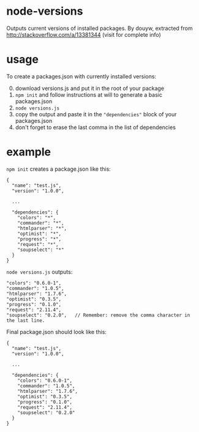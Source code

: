node-versions
=============

Outputs current versions of installed packages. By douyw, extracted from http://stackoverflow.com/a/13381344 (visit for complete info)

usage
=====

To create a packages.json with currently installed versions:

0. download versions.js and put it in the root of your package
1. `npm init` and follow instructions at will to generate a basic packages.json
2. `node versions.js`
3. copy the output and paste it in the `"dependencies"` block of your packages.json
4. don't forget to erase the last comma in the list of dependencies

example
=======

`npm init` creates a package.json like this:
```
{
  "name": "test.js",
  "version": "1.0.0",
  
  ...
  
  "dependencies": {
    "colors": "*",
    "commander": "*",
    "htmlparser": "*",
    "optimist": "*",
    "progress": "*",
    "request": "*",
    "soupselect": "*"
  }
}
```

`node versions.js` outputs:

```
"colors": "0.6.0-1",
"commander": "1.0.5",
"htmlparser": "1.7.6",
"optimist": "0.3.5",
"progress": "0.1.0",
"request": "2.11.4",
"soupselect": "0.2.0",   // Remember: remove the comma character in the last line.
```

Final package.json should look like this:

```
{
  "name": "test.js",
  "version": "1.0.0",
  
  ...
  
  "dependencies": {
    "colors": "0.6.0-1",
    "commander": "1.0.5",
    "htmlparser": "1.7.6",
    "optimist": "0.3.5",
    "progress": "0.1.0",
    "request": "2.11.4",
    "soupselect": "0.2.0"
  }
}
```
